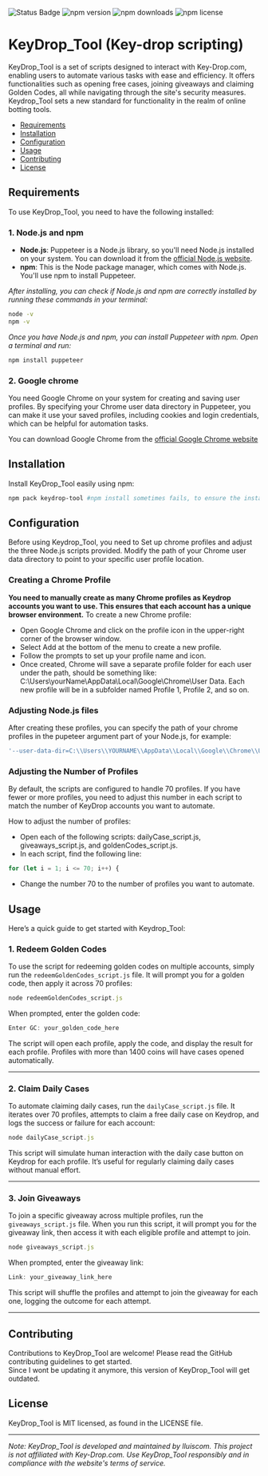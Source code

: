 <p align="left">
  <img src="https://img.shields.io/badge/status-working-brightgreen" alt="Status Badge" />
  <img src="https://img.shields.io/npm/v/keydrop_tool.svg" alt="npm version">
  <img src="https://img.shields.io/npm/dt/keydrop_tool.svg" alt="npm downloads">
  <img src="https://img.shields.io/npm/l/keydrop_tool.svg" alt="npm license">
</p>

</p>


# KeyDrop_Tool (Key-drop scripting)

KeyDrop_Tool is a set of scripts designed to interact with Key-Drop.com, enabling users to automate various tasks with ease and efficiency. It offers functionalities such as opening free cases, joining giveaways and claiming Golden Codes, all while navigating through the site's security measures. Keydrop_Tool sets a new standard for functionality in the realm of online botting tools.
- [Requirements](#requirements)
- [Installation](#installation)
- [Configuration](#configuration)
- [Usage](#usage)
- [Contributing](#contributing)
- [License](#license)

## Requirements
To use KeyDrop_Tool, you need to have the following installed:

### 1. **Node.js and npm**
- **Node.js**: Puppeteer is a Node.js library, so you'll need Node.js installed on your system. You can download it from the [official Node.js website](https://nodejs.org/).
- **npm**: This is the Node package manager, which comes with Node.js. You'll use npm to install Puppeteer.

*After installing, you can check if Node.js and npm are correctly installed by running these commands in your terminal:*

```bash
node -v
npm -v
```

*Once you have Node.js and npm, you can install Puppeteer with npm. Open a terminal and run:*
```bash
npm install puppeteer
```
### 2. **Google chrome**

You need Google Chrome on your system for creating and saving user profiles. By specifying your Chrome user data directory in Puppeteer, you can make it use your saved profiles, including cookies and login credentials, which can be helpful for automation tasks.

You can download Google Chrome from the [official Google Chrome website](https://www.google.com/chrome/)

## Installation
Install KeyDrop_Tool easily using npm:

```bash
npm pack keydrop-tool #npm install sometimes fails, to ensure the installation user npm pack instead.
```
## Configuration

Before using Keydrop_Tool, you need to Set up chrome profiles and adjust the three Node.js scripts provided. Modify the path of your Chrome user data directory to point to your specific user profile location.

### Creating a Chrome Profile

**You need to manually create as many Chrome profiles as Keydrop accounts you want to use. This ensures that each account has a unique browser environment.**
To create a new Chrome profile:

- Open Google Chrome and click on the profile icon in the upper-right corner of the browser window.
- Select Add at the bottom of the menu to create a new profile.
- Follow the prompts to set up your profile name and icon.
- Once created, Chrome will save a separate profile folder for each user under the path, should be something like: C:\\Users\\yourName\\AppData\\Local\\Google\\Chrome\\User Data. Each new profile will be in a subfolder named Profile 1, Profile 2, and so on.

### Adjusting Node.js files
After creating these profiles, you can specify the path of your chrome profiles in the pupeteer argument part of your Node.js, for example:

```javascript
'--user-data-dir=C:\\Users\\YOURNAME\\AppData\\Local\\Google\\Chrome\\User Data' // The path should look something like this
```
### Adjusting the Number of Profiles
By default, the scripts are configured to handle 70 profiles. If you have fewer or more profiles, you need to adjust this number in each script to match the number of KeyDrop accounts you want to automate.

How to adjust the number of profiles:
- Open each of the following scripts: dailyCase_script.js, giveaways_script.js, and goldenCodes_script.js.
- In each script, find the following line:
```javascript
for (let i = 1; i <= 70; i++) {
```
- Change the number 70 to the number of profiles you want to automate.


## Usage

Here’s a quick guide to get started with Keydrop_Tool:

### 1. **Redeem Golden Codes**

To use the script for redeeming golden codes on multiple accounts, simply run the `redeemGoldenCodes_script.js` file. It will prompt you for a golden code, then apply it across 70 profiles:

```javascript
node redeemGoldenCodes_script.js
```
When prompted, enter the golden code:
```javascript
Enter GC: your_golden_code_here
```
The script will open each profile, apply the code, and display the result for each profile. Profiles with more than 1400 coins will have cases opened automatically.

---
### 2. Claim Daily Cases
To automate claiming daily cases, run the `dailyCase_script.js` file. It iterates over 70 profiles, attempts to claim a free daily case on Keydrop, and logs the success or failure for each account:
```javascript
node dailyCase_script.js
```
This script will simulate human interaction with the daily case button on Keydrop for each profile. It’s useful for regularly claiming daily cases without manual effort.

---
### 3. Join Giveaways
To join a specific giveaway across multiple profiles, run the `giveaways_script.js` file. When you run this script, it will prompt you for the giveaway link, then access it with each eligible profile and attempt to join.
```javascript
node giveaways_script.js
```
When prompted, enter the giveaway link:
```javascript
Link: your_giveaway_link_here
```
This script will shuffle the profiles and attempt to join the giveaway for each one, logging the outcome for each attempt.

---
## Contributing
Contributions to KeyDrop_Tool are welcome! Please read the GitHub contributing guidelines to get started.                                                     
Since I wont be updating it anymore, this version of KeyDrop_Tool will get outdated.

## License
KeyDrop_Tool is MIT licensed, as found in the LICENSE file.


---

*Note: KeyDrop_Tool is developed and maintained by lluiscom. This project is not affiliated with Key-Drop.com. Use KeyDrop_Tool responsibly and in compliance with the website's terms of service.*
